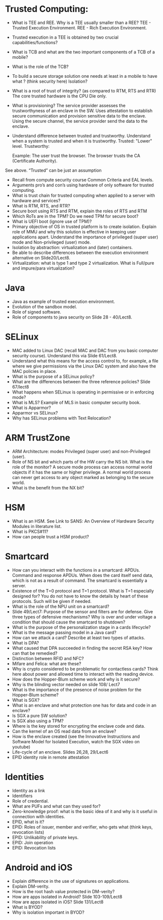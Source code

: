 # Trusted Computing:
- What is TEE and REE. Why is a TEE usually smaller than a REE?
    TEE - Trusted Execution Environment. 
    REE - Rich Execution Environment.
- Trusted execution in a TEE is obtained by two crucial capabilities/functions?

- What is TCB and what are the two important components of a TCB of a mobile?

- What is the role of the TCB?

- To build a secure storage solution one needs at least in a mobile to have what ? (think security here)
    Isolation?
- What is a root of trust of integrity? (as compared to RTM, RTS and RTR)
    The core trusted hardware is the CPU Die only. 
- What is provisioning?
    The service provider assesses the trustworthyness of an enclave in the SW. Uses attestation to establish secure communication and provision sensitive data to the enclave. Using the secure channel, the service provider send the data to the enclave. 
- Understand difference between trusted and trustworthy. Understand when a system is trusted and when it is trustworthy.
    Trusted: "Lower" level. 
    Trustworthy:

    Example: The user trust the browser. The browser trusts the CA (Certificate Authority). 

See above. “Trusted” can be just an assumption
- Recall from compute security course Common Criteria and EAL levels.
- Arguments pro’s and con’s using hardware of only software for trusted computing.
- What is trust chain for trusted computing when applied to a server with hardware and services?
- What is RTM, RTS, and RTR?
- Secure boot using RTS and RTM, explain the roles of RTS and RTM
- Which RoTs are in the TPM? Do we need TPM for secure boot?
- What is UEFI boot (ignore use of TPM)?
- Primary objective of OS in trusted platform is to create isolation. Explain role of MMU and why this solution is effective in keeping user applications apart. Understand the importance of privileged (super user) mode and Non-privileged (user) mode.
- Isolation by abstraction: virtualization and (later) containers.
- Be able to describe differences between the execution environment alternative on Slide20/Lect8.
- Virtualization: what is type 1 and type 2 virtualization. What is Full/pure and impure/para virtualization?
# Java
- Java as example of trusted execution environment. 
- Evolution of the sandbox model. 
- Role of signed software.
- Role of components to java security on Slide 28 - 40/Lect8.
# SELinux
- MAC added to Linux DAC (recall MAC and DAC from you basic computer security course). Understand
this via Slide 61/Lect8. 
- Understand what this means for the access control to, for example, a file where we give permissions via the Linux DAC system and also have the MAC policies in place.
- What is the purpose of a SELinux policy?
- What are the differences between the three reference policies? Slide 67/lect8
- What happens when SELinux is operating in permissive or in enforcing mode?
- What is MLS? Example of MLS in basic computer security book.
- What is Apparmor?
- Apparmor vs SELinux?
- Why has SELinux problems with Text Relocation? 
# ARM TrustZone
- ARM Architecture: modes Privileged (super user) and non-Privileged (user).
- Role of NS bit and which parts of the HW carry the NS bit. What is the role of the monitor? A secure mode process can access normal world objects if it has the same or higher privilege. A normal world process can never get access to any object marked as belonging to the secure world.
- What is the benefit from the NX bit?
# HSM
- What is an HSM. See Link to SANS: An Overview of Hardware Security Modules in literature list.
- What is PKCS#11?
- How can people trust a HSM product?
# Smartcard
- How can you interact with the functions in a smartcard: APDUs. Command and response APDUs. When
does the card itself send data, which is not as a result of command. The smartcard is essentially a server.
- Existence of the T=0 protocol and T=1 protocol. What is T=1 especially designed for? You do not have to know the details by heart of these protocols. Such will be given if needed.
- What is the role of the NPU unit on a smartcard?
- Slide 49/Lect7: Purpose of the sensor and filters are for defense. Give three types of defensive mechanisms? Why is over and under voltage a condition that should cause the smartcard to shutdown?
- What is the purpose of the personalization stage in a cards lifecycle?
- What is the message passing model in a Java card?
- How can we attack a card? Describe at least two types of attacks.
- What is DPA?
- What caused that DPA succeeded in finding the secret RSA key? How can that be remedied?
- Distinction between RFID and NFC?
- Mifare and Felica: what are these?
- Why is crypto considered to be problematic for contactless cards? Think here about power and allowed time to interact with the reading device.
- How does the Hopper-Blum scheme work and why is it secure?
- Why is the blinding vector needed on slide 108/ Lect7
- What is the importance of the presence of noise problem for the Hopper-Blum scheme?
- What is SGX?
- What is an enclave and what protection one has for data and code in an enclave?
- Is SGX a pure SW solution?
- Is SGX also using a TPM?
- Where is the key stored for encrypting the enclave code and data.
- Can the kernel of an OS read data from an enclave?
- How is the enclave created (see the Innovative Instructions and Software Model for Isolated Execution, watch the SGX video on youtube)
- Life-cycle of an enclave. Slides 26,28, 29/Lect6
- EPID identity role in remote attestation
# Identities
- Identity as a link
- Identifiers
- Role of credential.
- What are PUFs and what can they used for?
- Zero-knowledge proof: what is the basic idea of it and why is it useful in connection with identities.
- EPID, what is it?
- EPID: Roles of issuer, member and verifier, who gets what (think keys, revocation lists)
- EPID: Unlikability of private keys.
- EPID: Join operation
- EPID: Revocation lists
# Android and iOS
- Explain difference in the use of signatures on applications.
- Explain DM-verity.
- How is the root hash value protected in DM-verity?
- How are apps isolated in Android? Slide 103-109/Lect8
- How are apps isolated in iOS? Slide 131/Lect8
- What is BYOD?
- Why is isolation important in BYOD?